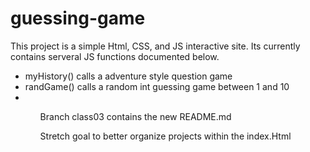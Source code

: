 # guessing-game

This project is a simple Html, CSS, and JS interactive site. Its currently contains serveral JS functions documented below.

<ul>
	<li>myHistory() calls a adventure style question game</li>
	<li>randGame() calls a random int guessing game between 1 and 10<li>
<ul>

Branch class03 contains the new README.md

Stretch goal to better organize projects within the index.Html
